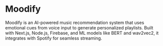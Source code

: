 # Moodify
Moodify is an AI-powered music recommendation system that uses emotional cues from voice input to generate personalized playlists. Built with Next.js, Node.js, Firebase, and ML models like BERT and wav2vec2, it integrates with Spotify for seamless streaming.

